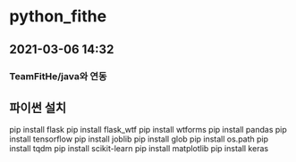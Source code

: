 # python_fithe

## 2021-03-06 14:32
### TeamFitHe/java와 연동

## 파이썬 설치 
pip install flask
pip install flask_wtf
pip install wtforms
pip install pandas
pip install tensorflow
pip install joblib
pip install glob
pip install os.path
pip install tqdm
pip install scikit-learn
pip install matplotlib
pip install keras
